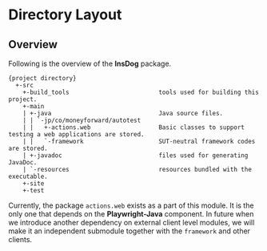 # Directory Layout

## Overview

Following is the overview of the **InsDog** package.

```
{project directory}
  +-src
    +-build_tools                         tools used for building this project.
    +-main
    | +-java                              Java source files.
    | | `-jp/co/moneyforward/autotest
    | |   +-actions.web                   Basic classes to support testing a web applications are stored.
    | |   `-framework                     SUT-neutral framework codes are stored.
    | +-javadoc                           files used for generating JavaDoc.
    | `-resources                         resources bundled with the executable.
    +-site
    +-test
```

Currently, the package `actions.web` exists as a part of this module.
It is the only one that depends on the **Playwright-Java** component.
In future when we introduce another dependency on external client level modules, we will make it an independent submodule together with the `framework` and other clients.
